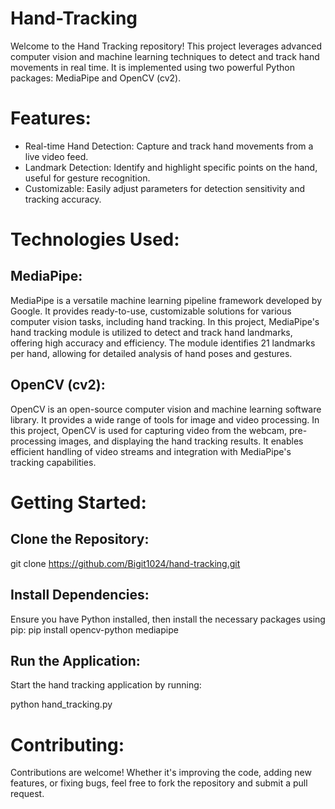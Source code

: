# Hand-Tracking
Welcome to the Hand Tracking repository! This project leverages advanced computer vision and machine learning techniques to detect and track hand movements in real time. It is implemented using two powerful Python packages: MediaPipe and OpenCV (cv2).

# Features:
- Real-time Hand Detection: Capture and track hand movements from a live video feed.
- Landmark Detection: Identify and highlight specific points on the hand, useful for gesture recognition.
- Customizable: Easily adjust parameters for detection sensitivity and tracking accuracy.

# Technologies Used:

## MediaPipe:
MediaPipe is a versatile machine learning pipeline framework developed by Google. It provides ready-to-use, customizable solutions for various computer vision tasks, including hand tracking. In this project, MediaPipe's hand tracking module is utilized to detect and track hand landmarks, offering high accuracy and efficiency. The module identifies 21 landmarks per hand, allowing for detailed analysis of hand poses and gestures.

## OpenCV (cv2):
OpenCV is an open-source computer vision and machine learning software library. It provides a wide range of tools for image and video processing. In this project, OpenCV is used for capturing video from the webcam, pre-processing images, and displaying the hand tracking results. It enables efficient handling of video streams and integration with MediaPipe's tracking capabilities.

# Getting Started:

## Clone the Repository:
git clone https://github.com/Bigit1024/hand-tracking.git

## Install Dependencies:
Ensure you have Python installed, then install the necessary packages using pip:
pip install opencv-python mediapipe

## Run the Application:
Start the hand tracking application by running:

python hand_tracking.py

# Contributing:
Contributions are welcome! Whether it's improving the code, adding new features, or fixing bugs, feel free to fork the repository and submit a pull request.
